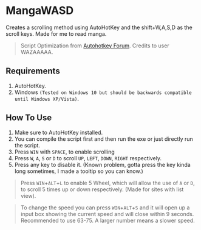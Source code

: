 # MangaWASD
Creates a scrolling method using AutoHotKey and the shift+W,A,S,D as the scroll keys. Made for me to read manga.

> Script Optimization from [Autohotkey Forum](https://www.autohotkey.com/boards/viewtopic.php?t=6413). Credits to user WAZAAAAA.

## Requirements
1. AutoHotKey. 
2. Windows `(Tested on Windows 10 but should be backwards compatible until Windows XP/Vista)`.

## How To Use
1. Make sure to AutoHotKey installed.
2. You can compile the script first and then run the exe or just directly run the script.
3. Press `WIN` with `SPACE`, to enable scrolling
4. Press `W`, `A`, `S` or `D` to scroll `UP`, `LEFT`, `DOWN`, `RIGHT` respectively.
5. Press any key to disable it. (Known problem, gotta press the key kinda long sometimes, I made a tooltip so you can know.)

> Press `WIN`+`ALT`+`L` to enable 5 Wheel, which will allow the use of `A` or `D`, to scroll 5 times up or down respectively. (Made for sites with list view).

> To change the speed you can press `WIN`+`ALT`+`S` and it will open up a input box showing the current speed and will close within 9 seconds. Recommended to use 63-75. A larger number means a slower speed.
